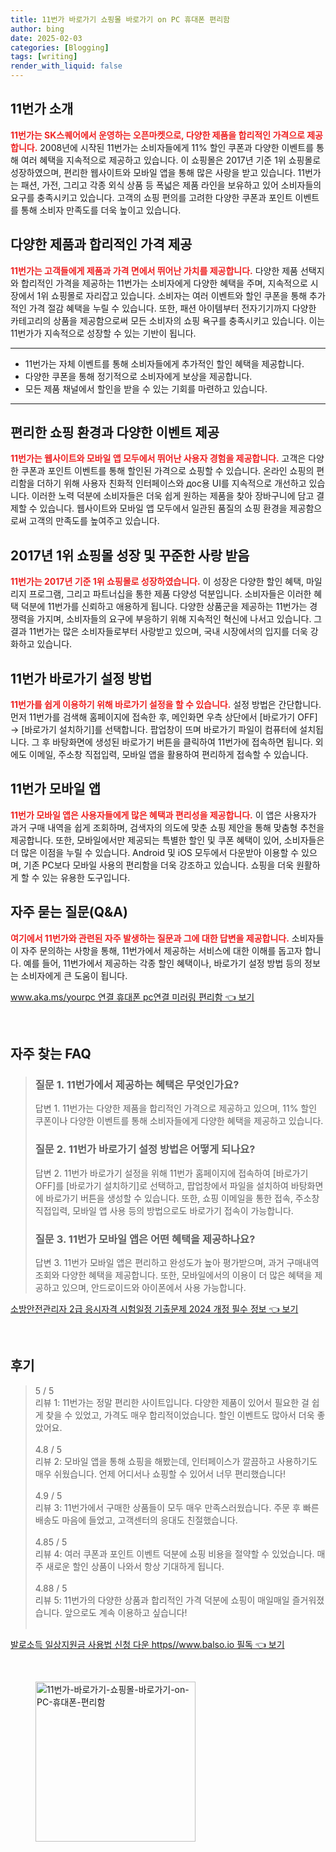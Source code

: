 ```yaml
---
title: 11번가 바로가기 쇼핑몰 바로가기 on PC 휴대폰 편리함
author: bing
date: 2025-02-03
categories: [Blogging]
tags: [writing]
render_with_liquid: false
---
```



<h2 id='11번가_소개'>11번가 소개</h2>

<p><b><span style="color: #ee2323;">11번가는 SK스퀘어에서 운영하는 오픈마켓으로, 다양한 제품을 합리적인 가격으로 제공합니다.</span></b> 2008년에 시작된 11번가는 소비자들에게 11% 할인 쿠폰과 다양한 이벤트를 통해 여러 혜택을 지속적으로 제공하고 있습니다. 이 쇼핑몰은 2017년 기준 1위 쇼핑몰로 성장하였으며, 편리한 웹사이트와 모바일 앱을 통해 많은 사랑을 받고 있습니다. 11번가는 패션, 가전, 그리고 각종 외식 상품 등 폭넓은 제품 라인을 보유하고 있어 소비자들의 요구를 충족시키고 있습니다. 고객의 쇼핑 편의를 고려한 다양한 쿠폰과 포인트 이벤트를 통해 소비자 만족도를 더욱 높이고 있습니다.</p>

<h2 id='가격_비교와_이벤트'>다양한 제품과 합리적인 가격 제공</h2>

<p><b><span style="color: #ee2323;">11번가는 고객들에게 제품과 가격 면에서 뛰어난 가치를 제공합니다.</span></b> 다양한 제품 선택지와 합리적인 가격을 제공하는 11번가는 소비자에게 다양한 혜택을 주며, 지속적으로 시장에서 1위 쇼핑몰로 자리잡고 있습니다. 소비자는 여러 이벤트와 할인 쿠폰을 통해 추가적인 가격 절감 혜택을 누릴 수 있습니다. 또한, 패션 아이템부터 전자기기까지 다양한 카테고리의 상품을 제공함으로써 모든 소비자의 쇼핑 욕구를 충족시키고 있습니다. 이는 11번가가 지속적으로 성장할 수 있는 기반이 됩니다.</p>

<hr />

<ul>
    <li>11번가는 자체 이벤트를 통해 소비자들에게 추가적인 할인 혜택을 제공합니다.</li>
    <li>다양한 쿠폰을 통해 정기적으로 소비자에게 보상을 제공합니다.</li>
    <li>모든 제품 채널에서 할인을 받을 수 있는 기회를 마련하고 있습니다.</li>
</ul>

<hr />

<h2 id='쇼핑_환경_개선'>편리한 쇼핑 환경과 다양한 이벤트 제공</h2>

<p><b><span style="color: #ee2323;">11번가는 웹사이트와 모바일 앱 모두에서 뛰어난 사용자 경험을 제공합니다.</span></b> 고객은 다양한 쿠폰과 포인트 이벤트를 통해 할인된 가격으로 쇼핑할 수 있습니다. 온라인 쇼핑의 편리함을 더하기 위해 사용자 친화적 인터페이스와 дос용 UI를 지속적으로 개선하고 있습니다. 이러한 노력 덕분에 소비자들은 더욱 쉽게 원하는 제품을 찾아 장바구니에 담고 결제할 수 있습니다. 웹사이트와 모바일 앱 모두에서 일관된 품질의 쇼핑 환경을 제공함으로써 고객의 만족도를 높여주고 있습니다.</p>

<h2 id='성장_배경'>2017년 1위 쇼핑몰 성장 및 꾸준한 사랑 받음</h2>

<p><b><span style="color: #ee2323;">11번가는 2017년 기준 1위 쇼핑몰로 성장하였습니다.</span></b> 이 성장은 다양한 할인 혜택, 마일리지 프로그램, 그리고 파트너십을 통한 제품 다양성 덕분입니다. 소비자들은 이러한 혜택 덕분에 11번가를 신뢰하고 애용하게 됩니다.  다양한 상품군을 제공하는 11번가는 경쟁력을 가지며, 소비자들의 요구에 부응하기 위해 지속적인 혁신에 나서고 있습니다. 그 결과 11번가는 많은 소비자들로부터 사랑받고 있으며, 국내 시장에서의 입지를 더욱 강화하고 있습니다.</p>

<h2 id='바로가기_설정_방법'>11번가 바로가기 설정 방법</h2>

<p><b><span style="color: #ee2323;">11번가를 쉽게 이용하기 위해 바로가기 설정을 할 수 있습니다.</span></b> 설정 방법은 간단합니다. 먼저 11번가를 검색해 홈페이지에 접속한 후, 메인화면 우측 상단에서 [바로가기 OFF] → [바로가기 설치하기]를 선택합니다. 팝업창이 뜨며 바로가기 파일이 컴퓨터에 설치됩니다. 그 후 바탕화면에 생성된 바로가기 버튼을 클릭하여 11번가에 접속하면 됩니다. 외에도 이메일, 주소창 직접입력, 모바일 앱을 활용하여 편리하게 접속할 수 있습니다.</p>

<h2 id='모바일앱_혜택'>11번가 모바일 앱</h2>

<p><b><span style="color: #ee2323;">11번가 모바일 앱은 사용자들에게 많은 혜택과 편리성을 제공합니다.</span></b> 이 앱은 사용자가 과거 구매 내역을 쉽게 조회하며, 검색자의 의도에 맞춘 쇼핑 제안을 통해 맞춤형 추천을 제공합니다. 또한, 모바일에서만 제공되는 특별한 할인 및 쿠폰 혜택이 있어, 소비자들은 더 많은 이점을 누릴 수 있습니다. Android 및 iOS 모두에서 다운받아 이용할 수 있으며, 기존 PC보다 모바일 사용의 편리함을 더욱 강조하고 있습니다. 쇼핑을 더욱 원활하게 할 수 있는 유용한 도구입니다.</p>

<h2 id='자주_묻는_질문'>자주 묻는 질문(Q&A)</h2>

<p><b><span style="color: #ee2323;">여기에서 11번가와 관련된 자주 발생하는 질문과 그에 대한 답변을 제공합니다.</span></b> 소비자들이 자주 문의하는 사항을 통해, 11번가에서 제공하는 서비스에 대한 이해를 돕고자 합니다. 예를 들어, 11번가에서 제공하는 각종 할인 혜택이나, 바로가기 설정 방법 등의 정보는 소비자에게 큰 도움이 됩니다.</p>


<p><a class="click-button" title="www.aka.ms/yourpc 연결 휴대폰 pc연결 미러링 편리함" href="https://afficreate.github.io/posts/www.aka.msyourpc-%EC%97%B0%EA%B2%B0-%ED%9C%B4%EB%8C%80%ED%8F%B0-pc%EC%97%B0%EA%B2%B0-%EB%AF%B8%EB%9F%AC%EB%A7%81-%ED%8E%B8%EB%A6%AC%ED%95%A8/" rel="dofollow">www.aka.ms/yourpc 연결 휴대폰 pc연결 미러링 편리함 👈 보기</a></p><br>
<h2 id='자주_찾는_FAQ'>자주 찾는 FAQ</h2>
<div itemscope="" itemtype="https://schema.org/FAQPage"> 
<blockquote> 
<div itemscope="" itemprop="mainEntity" itemtype="https://schema.org/Question"> 
<h3 itemprop="name">질문 1. 11번가에서 제공하는 혜택은 무엇인가요?</h3> 
<div itemscope="" itemprop="acceptedAnswer" itemtype="https://schema.org/Answer"> 
<span itemprop="text"> 
<p>답변 1. 11번가는 다양한 제품을 합리적인 가격으로 제공하고 있으며, 11% 할인 쿠폰이나 다양한 이벤트를 통해 소비자들에게 다양한 혜택을 제공하고 있습니다.</p> 
</span> 
</div> 
</div> 

<div itemscope="" itemprop="mainEntity" itemtype="https://schema.org/Question"> 
<h3 itemprop="name">질문 2. 11번가 바로가기 설정 방법은 어떻게 되나요?</h3> 
<div itemscope="" itemprop="acceptedAnswer" itemtype="https://schema.org/Answer"> 
<span itemprop="text"> 
<p>답변 2. 11번가 바로가기 설정을 위해 11번가 홈페이지에 접속하여 [바로가기 OFF]를 [바로가기 설치하기]로 선택하고, 팝업창에서 파일을 설치하여 바탕화면에 바로가기 버튼을 생성할 수 있습니다. 또한, 쇼핑 이메일을 통한 접속, 주소창 직접입력, 모바일 앱 사용 등의 방법으로도 바로가기 접속이 가능합니다.</p> 
</span> 
</div> 
</div> 

<div itemscope="" itemprop="mainEntity" itemtype="https://schema.org/Question"> 
<h3 itemprop="name">질문 3. 11번가 모바일 앱은 어떤 혜택을 제공하나요?</h3> 
<div itemscope="" itemprop="acceptedAnswer" itemtype="https://schema.org/Answer"> 
<span itemprop="text"> 
<p>답변 3. 11번가 모바일 앱은 편리하고 완성도가 높아 평가받으며, 과거 구매내역 조회와 다양한 혜택을 제공합니다. 또한, 모바일에서의 이용이 더 많은 혜택을 제공하고 있으며, 안드로이드와 아이폰에서 사용 가능합니다.</p> 
</span> 
</div> 
</div> 
</blockquote> 
</div>
<p><a class="click-button" title="소방안전관리자 2급 응시자격 시험일정 기출문제 2024 개정 필수 정보" href="https://afficreate.github.io/posts/%EC%86%8C%EB%B0%A9%EC%95%88%EC%A0%84%EA%B4%80%EB%A6%AC%EC%9E%90-2%EA%B8%89-%EC%9D%91%EC%8B%9C%EC%9E%90%EA%B2%A9-%EC%8B%9C%ED%97%98%EC%9D%BC%EC%A0%95-%EA%B8%B0%EC%B6%9C%EB%AC%B8%EC%A0%9C-2024-%EA%B0%9C%EC%A0%95-%ED%95%84%EC%88%98-%EC%A0%95%EB%B3%B4/" rel="dofollow">소방안전관리자 2급 응시자격 시험일정 기출문제 2024 개정 필수 정보 👈 보기</a></p><br>
<h2 id='후기'>후기</h2>
<div itemscope itemtype="https://schema.org/Product">
  <blockquote>
  <div itemprop="review" itemscope itemtype="https://schema.org/Review">
      <div itemprop="reviewRating" itemscope itemtype="https://schema.org/Rating"> <span itemprop="ratingValue">5</span> / <span itemprop="bestRating">5</span> </div>
      <span itemprop="reviewBody">리뷰 1: 11번가는 정말 편리한 사이트입니다. 다양한 제품이 있어서 필요한 걸 쉽게 찾을 수 있었고, 가격도 매우 합리적이었습니다. 할인 이벤트도 많아서 더욱 좋았어요.</span>
  </div>
  <br>
  <div itemprop="review" itemscope itemtype="https://schema.org/Review">
      <div itemprop="reviewRating" itemscope itemtype="https://schema.org/Rating"> <span itemprop="ratingValue">4.8</span> / <span itemprop="bestRating">5</span> </div>
      <span itemprop="reviewBody">리뷰 2: 모바일 앱을 통해 쇼핑을 해봤는데, 인터페이스가 깔끔하고 사용하기도 매우 쉬웠습니다. 언제 어디서나 쇼핑할 수 있어서 너무 편리했습니다!</span>
  </div>
  <br>
  <div itemprop="review" itemscope itemtype="https://schema.org/Review">
      <div itemprop="reviewRating" itemscope itemtype="https://schema.org/Rating"> <span itemprop="ratingValue">4.9</span> / <span itemprop="bestRating">5</span> </div>
      <span itemprop="reviewBody">리뷰 3: 11번가에서 구매한 상품들이 모두 매우 만족스러웠습니다. 주문 후 빠른 배송도 마음에 들었고, 고객센터의 응대도 친절했습니다.</span>
  </div>
  <br>
  <div itemprop="review" itemscope itemtype="https://schema.org/Review">
      <div itemprop="reviewRating" itemscope itemtype="https://schema.org/Rating"> <span itemprop="ratingValue">4.85</span> / <span itemprop="bestRating">5</span> </div>
      <span itemprop="reviewBody">리뷰 4: 여러 쿠폰과 포인트 이벤트 덕분에 쇼핑 비용을 절약할 수 있었습니다. 매주 새로운 할인 상품이 나와서 항상 기대하게 됩니다.</span>
  </div>
  <br>
  <div itemprop="review" itemscope itemtype="https://schema.org/Review">
      <div itemprop="reviewRating" itemscope itemtype="https://schema.org/Rating"> <span itemprop="ratingValue">4.88</span> / <span itemprop="bestRating">5</span> </div>
      <span itemprop="reviewBody">리뷰 5: 11번가의 다양한 상품과 합리적인 가격 덕분에 쇼핑이 매일매일 즐거워졌습니다. 앞으로도 계속 이용하고 싶습니다!</span>
  </div>
  <br>
  </blockquote>
</div>
<p><a class="click-button" title="발로소득 일상지원금 사용법 신청 다운 https//www.balso.io 필독" href="https://afficreate.github.io/posts/%EB%B0%9C%EB%A1%9C%EC%86%8C%EB%93%9D-%EC%9D%BC%EC%83%81%EC%A7%80%EC%9B%90%EA%B8%88-%EC%82%AC%EC%9A%A9%EB%B2%95-%EC%8B%A0%EC%B2%AD-%EB%8B%A4%EC%9A%B4-httpswww.balso.io-%ED%95%84%EB%8F%85/" rel="dofollow">발로소득 일상지원금 사용법 신청 다운 https//www.balso.io 필독 👈 보기</a></p><br>
<figure class="image"><img src="https://afficreate.github.io/assets/img/thumbnail/11번가-바로가기-쇼핑몰-바로가기-on-PC-휴대폰-편리함.webp" alt="11번가-바로가기-쇼핑몰-바로가기-on-PC-휴대폰-편리함" width="256" height="256"></figure>